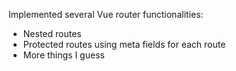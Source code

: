 Implemented several Vue router functionalities:
- Nested routes
- Protected routes using meta fields for each route
- More things I guess